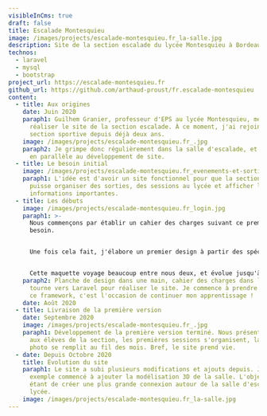 ```yaml
---
visibleInCms: true
draft: false
title: Escalade Montesquieu
image: /images/projects/escalade-montesquieu.fr_la-salle.jpg
description: Site de la section escalade du lycée Montesquieu à Bordeaux. Modélisation 3D de la salle.
technos:
  - laravel
  - mysql
  - bootstrap
project_url: https://escalade-montesquieu.fr
github_url: https://github.com/arthaud-proust/fr.escalade-montesquieu
content:
  - title: Aux origines
    date: Juin 2020
    paraph1: Guilhem Granier, professeur d'EPS au lycée Montesquieu, me propose de
      réaliser le site de la section escalade. À ce moment, j'ai rejoint cette
      section sportive depuis déjà deux ans.
    image: /images/projects/escalade-montesquieu.fr_.jpg
    paraph2: Je grimpe donc régulièrement dans la salle d'escalade, et je me forme
      en parallèle au développement de site.
  - title: Le besoin initial
    image: /images/projects/escalade-montesquieu.fr_evenements-et-sorties_sortie-en-salle.jpg
    paraph1: L'idée est d'avoir un site fonctionnel pour que la section escalade
      puisse organiser des sorties, des sessions au lycée et afficher les
      informations importantes.
  - title: Les débuts
    image: /images/projects/escalade-montesquieu.fr_login.jpg
    paraph1: >-
      Nous commençons par établir un cahier des charges suivant ce premier
      besoin. 


      Une fois cela fait, j'élabore un premier design à partir des spécifications de M.Granier. 


      Cette maquette voyage beaucoup entre nous deux, et évolue jusqu'à sa version finale.
    paraph2: Planche de design dans une main, cahier des charges dans l'autre, je me
      tourne vers Laravel pour réaliser le site. Je commence à prendre en main
      ce framework, c'est l'occasion de continuer mon apprentissage !
    date: Août 2020
  - title: Livraison de la première version
    date: Septembre 2020
    image: /images/projects/escalade-montesquieu.fr_.jpg
    paraph1: Développement de la première version terminé. Nous présentons le site
      aux élèves de la section, les premières sessions s'organisent, la galerie
      photo se remplit au fil des mois. Bref, le site prend vie.
  - date: Depuis Octobre 2020
    title: Évolution du site
    paraph1: Le site a subi plusieurs modifications et ajouts depuis. J'ai par
      exemple commencé à ajouter la modélisation 3D de la salle. L'objectif
      étant de créer une plus grande connexion autour de la salle d'escalade du
      lycée.
    image: /images/projects/escalade-montesquieu.fr_la-salle.jpg
---
```

